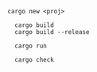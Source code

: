 

```
cargo new <proj>
``` 

```
  cargo build
  cargo build --release

  cargo run

  cargo check
```
